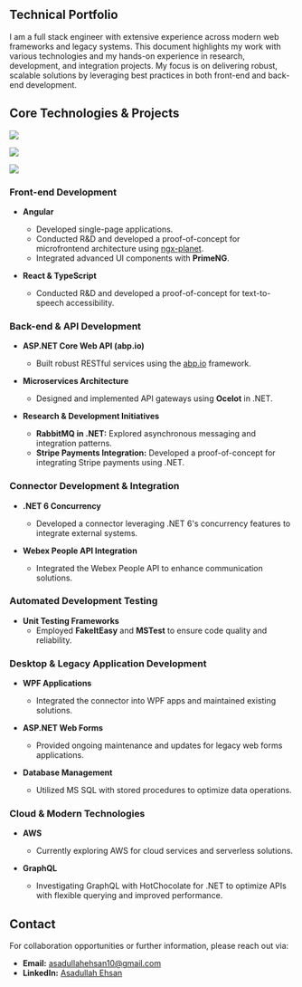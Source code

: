 ## Technical Portfolio
I am a full stack engineer with extensive experience across modern web frameworks and legacy systems. This document highlights my work with various technologies and my hands-on experience in research, development, and integration projects. My focus is on delivering robust, scalable solutions by leveraging best practices in both front-end and back-end development.

## Core Technologies & Projects

<p>
  <a href="https://skillicons.dev">
    <img src="https://skillicons.dev/icons?i=angular" />
  </a>
</p>
<p>
  <a href="https://skillicons.dev">
    <img src="https://skillicons.dev/icons?i=cs,dotnet" />
  </a>
</p>
<p>
  <a href="https://skillicons.dev">
    <img src="https://skillicons.dev/icons?i=aws,graphql" />
  </a>
</p>

### Front-end Development
- **Angular**
  - Developed single-page applications.
  - Conducted R&D and developed a proof-of-concept for microfrontend architecture using [ngx-planet]([https://ngx-planet.com/](https://github.com/worktile/ngx-planet)).
  - Integrated advanced UI components with **PrimeNG**.
  
- **React & TypeScript**
  - Conducted R&D and developed a proof-of-concept for text-to-speech accessibility.

### Back-end & API Development
- **ASP.NET Core Web API (abp.io)**
  - Built robust RESTful services using the [abp.io](https://abp.io/) framework.
  
- **Microservices Architecture**
  - Designed and implemented API gateways using **Ocelot** in .NET.
  
- **Research & Development Initiatives**
  - **RabbitMQ in .NET:** Explored asynchronous messaging and integration patterns.
  - **Stripe Payments Integration:** Developed a proof-of-concept for integrating Stripe payments using .NET.

### Connector Development & Integration
- **.NET 6 Concurrency**
  - Developed a connector leveraging .NET 6's concurrency features to integrate external systems.
  
- **Webex People API Integration**
  - Integrated the Webex People API to enhance communication solutions.

### Automated Development Testing
- **Unit Testing Frameworks**
  - Employed **FakeItEasy** and **MSTest** to ensure code quality and reliability.

### Desktop & Legacy Application Development
- **WPF Applications**
  - Integrated the connector into WPF apps and maintained existing solutions.
  
- **ASP.NET Web Forms**
  - Provided ongoing maintenance and updates for legacy web forms applications.
  
- **Database Management**
  - Utilized MS SQL with stored procedures to optimize data operations.

### Cloud & Modern Technologies
- **AWS**
  - Currently exploring AWS for cloud services and serverless solutions.
  
- **GraphQL**
  - Investigating GraphQL with HotChocolate for .NET to optimize APIs with flexible querying and improved performance.

## Contact
For collaboration opportunities or further information, please reach out via:

- **Email:** [asadullahehsan10@gmail.com](mailto:asadullahehsan10@gmail.com)
- **LinkedIn:** [Asadullah Ehsan](https://www.linkedin.com/in/asadullahehsan/)
